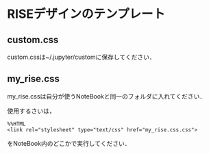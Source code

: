 # RISEデザインのテンプレート

## custom.css

custom.cssは~/.jupyter/customに保存してください．

## my_rise.css

my_rise.cssは自分が使うNoteBookと同一のフォルダに入れてください．

使用するさいは，

```
%%HTML
<link rel="stylesheet" type="text/css" href="my_rise.css.css">
```

をNoteBook内のどこかで実行してください．